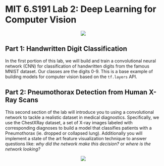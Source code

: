 # MIT 6.S191 Lab 2: Deep Learning for Computer Vision
<p align="center" >
  <img src=https://github.com/aamini/introtodeeplearning_labs/raw/master/lab2/img/pneumothorax.png />
</p>

## Part 1: Handwritten Digit Classification
In the first portion of this lab, we will build and train a convolutional neural network (CNN) for classification of handwritten digits from the famous MNIST dataset. Our classes are the digits 0-9. This is a base example of building models for computer vision based on the `tf.layers` API.

## Part 2: Pneumothorax Detection from Human X-Ray Scans
This second section of the lab will introduce you to using a convolutional network to tackle a realistic dataset in medical diagnostics. Specifically, we use the ChestXRay dataset, a set of X-ray images labeled with corresponding diagnoses to build a model that classifies patients with a Pneumothorax (ie. dropped or collapsed lung). Additionally you will implement a state of the art feature visualization technique to answer questions like: *why did the network make this decision?* or *where is the network looking?*

<p align="center">
  <img src=https://github.com/aamini/introtodeeplearning_labs/raw/master/lab2/img/heatmap_example.png />
</p>


